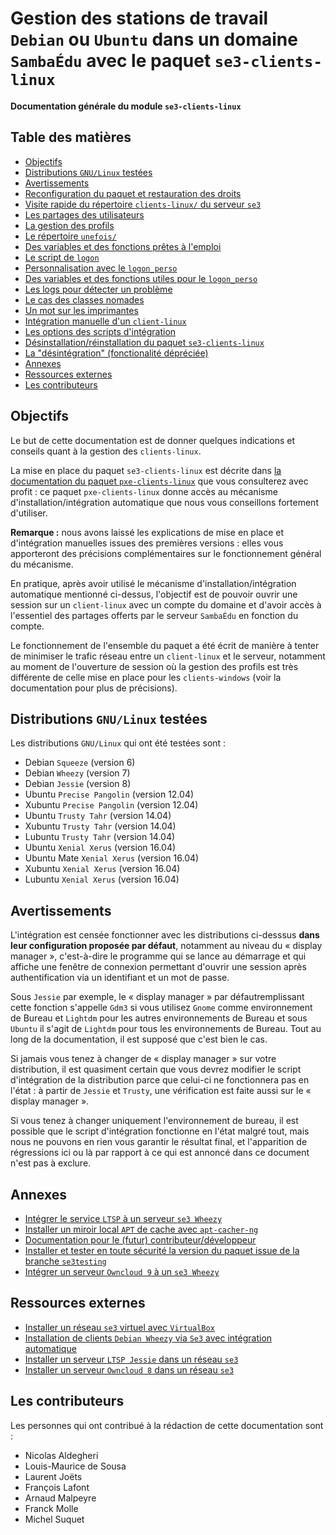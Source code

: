 # Gestion des stations de travail `Debian` ou `Ubuntu` dans un domaine `SambaÉdu` avec le paquet `se3-clients-linux`


**Documentation générale du module `se3-clients-linux`**


## Table des matières

* [Objectifs](#objectifs)
* [Distributions `GNU/Linux` testées](#distributions-gnulinux-test%C3%A9es)
* [Avertissements](#avertissements)
* [Reconfiguration du paquet et restauration des droits](reconfiguration_restauration.md#reconfiguration-du-paquet-et-restauration-des-droits)
* [Visite rapide du répertoire `clients-linux/` du serveur `se3`](visite_rapide.md#visite-rapide-du-répertoire-clients-linux-du-serveur-se3)
* [Les partages des utilisateurs](partages_utilisateurs.mdhttps://github.com/SambaEdu/se3-docs/blob/master/se3-clients-linux/partages_utilisateurs.md#les-partages-des-utilisateurs)
* [La gestion des profils](gestion_profils.md#la-gestion-des-profils)
* [Le répertoire `unefois/`](repertoire_unefois.md)
* [Des variables et des fonctions prêtes à l'emploi](variables_fonctions.md)
* [Le script de `logon`](script_logon.md)
* [Personnalisation avec le `logon_perso`](logon_perso.md)
* [Des variables et des fonctions utiles pour le `logon_perso`](variables_fonctions_logon.md)
* [Les logs pour détecter un problème](logs_detecter_probleme.md)
* [Le cas des classes nomades](classes_nomades.md)
* [Un mot sur les imprimantes](imprimantes.md)
* [Intégration manuelle d'un `client-linux`](impatients.md)
* [Les options des scripts d'intégration](options_scripts.md)
* [Désinstallation/réinstallation du paquet `se3-clients-linux`](desinstall_reinstall_paquet.md)
* [La "désintégration" (fonctionalité dépréciée)](desintegration.md)
* [Annexes](#annexes)
* [Ressources externes](#ressources-externes)
* [Les contributeurs](#lescontributeurs)



## Objectifs

Le but de cette documentation est de donner quelques indications et conseils quant à la gestion des `clients-linux`.

La mise en place du paquet `se3-clients-linux` est décrite dans [la documentation du paquet `pxe-clients-linux`](../pxe-clients-linux/README.md#installation-de-clients-linux-debian-et-ubuntu-via-se3--intégration-automatique) que vous consulterez  avec profit : ce paquet `pxe-clients-linux` donne accès au mécanisme d'installation/intégration automatique
que nous vous conseillons fortement d'utiliser.

**Remarque :** nous avons laissé les explications de mise en place et d'intégration manuelles issues des premières versions : elles vous apporteront des précisions complémentaires sur le fonctionnement général du mécanisme.

En pratique, après avoir utilisé le mécanisme d'installation/intégration automatique mentionné ci-dessus, l'objectif est de pouvoir ouvrir une session
sur un `client-linux` avec un compte du domaine et d'avoir
accès à l'essentiel des partages offerts par le serveur
`SambaÉdu` en fonction du compte.

Le fonctionnement de l'ensemble du paquet a été écrit de
manière à tenter de minimiser le trafic réseau entre un
`client-linux` et le serveur, notamment au moment de
l'ouverture de session où la gestion des profils est très
différente de celle mise en place pour les `clients-windows`
(voir la documentation pour plus de précisions).


## Distributions `GNU/Linux` testées

Les distributions `GNU/Linux` qui ont été testées sont :

* Debian `Squeeze` (version 6)
* Debian `Wheezy` (version 7)
* Debian `Jessie` (version 8)
* Ubuntu `Precise Pangolin` (version 12.04)
* Xubuntu `Precise Pangolin` (version 12.04)
* Ubuntu `Trusty Tahr` (version 14.04)
* Xubuntu `Trusty Tahr` (version 14.04)
* Lubuntu `Trusty Tahr` (version 14.04)
* Ubuntu `Xenial Xerus` (version 16.04)
* Ubuntu Mate `Xenial Xerus` (version 16.04)
* Xubuntu `Xenial Xerus` (version 16.04)
* Lubuntu `Xenial Xerus` (version 16.04)


## Avertissements

L'intégration est censée fonctionner
avec les distributions ci-desssus **dans leur configuration
proposée par défaut**, notamment au niveau du « display
manager », c'est-à-dire le programme qui se lance au
démarrage et qui affiche une fenêtre de connexion permettant
d'ouvrir une session après authentification via un
identifiant et un mot de passe.

Sous `Jessie` par exemple,
le « display manager » par défautremplissant cette fonction s'appelle
`Gdm3` si vous utilisez `Gnome` comme environnement de Bureau
et `Lightdm` pour les autres environnements de Bureau
et sous `Ubuntu`
il s'agit de `Lightdm` pour tous les environnements de Bureau.
Tout au long de la documentation, il est supposé que c'est bien le cas.

Si jamais vous tenez à changer de « display manager » sur
votre distribution, il est quasiment certain que vous devrez
modifier le script d'intégration de la distribution parce
que celui-ci ne fonctionnera pas en l'état : à partir de `Jessie`
et `Trusty`, une vérification est faite aussi sur le « display manager ».

Si vous tenez à changer uniquement l'environnement de bureau,
il est possible que le script d'intégration fonctionne en l'état
malgré tout, mais nous ne pouvons en rien vous garantir le
résultat final, et l'apparition de régressions ici ou là par
rapport à ce qui est annoncé dans ce document n'est pas à
exclure.


## Annexes

* [Intégrer le service `LTSP` à un serveur `se3 Wheezy`](ltsp.md#installation-du-service-ltsp---client-lourd-fat-client-sur-un-serveur-samba-edu-3)
* [Installer un miroir local `APT` de cache avec `apt-cacher-ng`](apt-cacher-ng.md#mise-en-place-dapt-cacher-ng)
* [Documentation pour le (futur) contributeur/développeur](../dev-clients-linux/README.md#documentation-pour-le-futur--contributeurdéveloppeur)
* [Installer et tester en toute sécurité la version du paquet issue de la branche `se3testing`](upgrade-via-se3testing.md#installer-et-tester-en-toute-sécurité-la-version-du-paquet-issue-de-la-branche-se3testing)
* [Intégrer un serveur `Owncloud 9` à un `se3 Wheezy`](owncloud.md#installation-downcloud-9-90-ou-91-sur-un-serveur-samba-edu-3)


## Ressources externes

* [Installer un réseau `se3` virtuel avec `VirtualBox`](http://wiki.dane.ac-versailles.fr/index.php?title=Installer_un_r%C3%A9seau_SE3_avec_VirtualBox)
* [Installation de clients `Debian Wheezy` via `Se3` avec intégration automatique](http://www-annexe.ac-rouen.fr/productions/tice/SE3_install_wheezy_pxe_web_gen_web/co/SE3_install_wheezy_pxe_web.html)
* [Installer un serveur `LTSP Jessie` dans un réseau `se3`](http://wiki.dane.ac-versailles.fr/index.php?title=Installer_un_serveur_de_clients_l%C3%A9gers_%28LTSP_sous_Debian_Jessie%29_dans_un_r%C3%A9seau_Se3)
* [Installer un serveur `Owncloud 8` dans un réseau `se3`](http://wiki.dane.ac-versailles.fr/index.php?title=Installer_un_serveur_owncloud_8_avec_l%27annuaire_du_se3)


## Les contributeurs

Les personnes qui ont contribué à la rédaction de cette documentation sont :

* Nicolas Aldegheri
* Louis-Maurice de Sousa
* Laurent Joëts
* François Lafont
* Arnaud Malpeyre
* Franck Molle
* Michel Suquet

